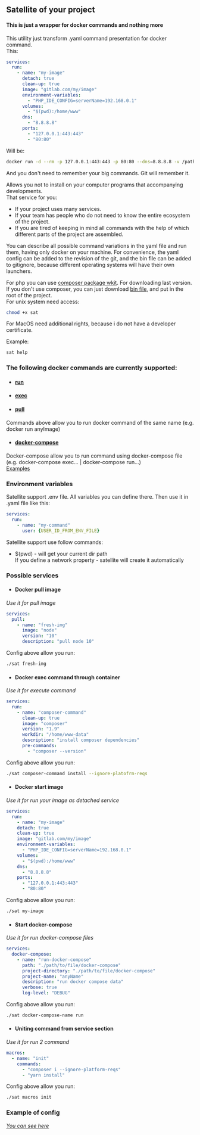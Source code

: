 ## Satellite of your project

#### This is just a wrapper for docker commands and nothing more
This utility just transform .yaml command presentation for docker command.  
This:
```yaml
services:
  run:
    - name: "my-image"
      detach: true
      clean-up: true
      image: "gitlab.com/my/image"
      environment-variables:
        - "PHP_IDE_CONFIG=serverName=192.168.0.1"
      volumes:
        - "$(pwd):/home/www"
      dns:
        - "8.8.8.8"
      ports:
        - "127.0.0.1:443:443"
        - "80:80"
```
Will be:
```bash
docker run -d --rm -p 127.0.0.1:443:443 -p 80:80 --dns=8.8.8.8 -v /path/to/current/dir:/home/www --name my-image gitlab.com/my/image
```
And you don't need to remember your big commands. Git will remember it.

Allows you not to install on your computer programs that
accompanying developments.  
That service for you:  
* If your project uses many services.   
* If your team has people who do not need to know the entire ecosystem of the project.  
* If you are tired of keeping in mind all commands with the help of which different parts of the project are assembled.  

You can describe all possible command variations in the yaml file and run them, having only docker on your machine. For convenience, the yaml config can be added to the revision of the git, and the bin file can be added to gitignore, because different operating systems will have their own launchers.  

For php you can use [composer package wkit](https://github.com/Mamau/satellite-cli). For downloading last version.   
If you don't use composer, you can just download [bin file](https://github.com/Mamau/satellite/releases), and put in the root of the project.  
For unix system need access:
```bash
chmod +x sat
```
For MacOS need additional rights, because i do not have a developer certificate.

Example:
```bash
sat help
``` 
### The following docker commands are currently supported:
* #### [run](https://docs.docker.com/engine/reference/commandline/run/)
* #### [exec](https://docs.docker.com/engine/reference/commandline/exec/)
* #### [pull](https://docs.docker.com/engine/reference/commandline/pull/)
Commands above allow you to run docker command of the same name (e.g. docker run anyImage) 
* #### [docker-compose](https://docs.docker.com/compose/reference/)
Docker-compose allow you to run command using docker-compose file (e.g. docker-compose exec... | docker-compose run...)  
[Examples](https://github.com/Mamau/satellite/tree/master/example)

### Environment variables
Satellite support .env file. All variables you can define there.
Then use it in .yaml file like this:
```yaml
services:
  run:
    - name: "my-command"
      user: {USER_ID_FROM_ENV_FILE}     
```
Satellite support use follow commands:  
* $(pwd) - will get your current dir path  
If you define a network property - satellite will create it automatically
### Possible services
* #### Docker pull image
*Use it for pull image*
```yaml
services:
  pull:
    - name: "fresh-img"
      image: "node"
      version: "10"
      description: "pull node 10"
```
Config above allow you run:
```bash
./sat fresh-img
```

* #### Docker exec command through container
*Use it for execute command*
```yaml
services:
  run:
    - name: "composer-command"
      clean-up: true
      image: "composer"
      version: "1.9"
      workdir: "/home/www-data"
      description: "install composer dependencies"
      pre-commands:
        - "composer --version"
```
Config above allow you run:
```bash
./sat composer-command install --ignore-platofrm-reqs
```

* #### Docker start image
*Use it for run your image as detached service*
```yaml
services:
  run:
    - name: "my-image"
    detach: true
    clean-up: true
    image: "gitlab.com/my/image"
    environment-variables:
      - "PHP_IDE_CONFIG=serverName=192.168.0.1"
    volumes:
      - "$(pwd):/home/www"
    dns:
      - "8.8.8.8"
    ports:
      - "127.0.0.1:443:443"
      - "80:80"
```
Config above allow you run:
```bash
./sat my-image
```

* #### Start docker-compose
*Use it for run docker-compose files*
```yaml
services:
  docker-compose:
    - name: "run-docker-compose"
      path: "./path/to/file/docker-compose"
      project-directory: "./path/to/file/docker-compose"
      project-name: "anyName"
      description: "run docker compose data"
      verbose: true
      log-level: "DEBUG"
```
Config above allow you run:
```bash
./sat docker-compose-name run
```

* #### Uniting command from service section
*Use it for run 2 command*
```yaml
macros:
  - name: "init"
    commands:
      - "composer i --ignore-platform-reqs"
      - "yarn install"
```
Config above allow you run:
```bash
./sat macros init
```


### Example of config
*[You can see here](https://github.com/Mamau/satellite/tree/master/example)*  

